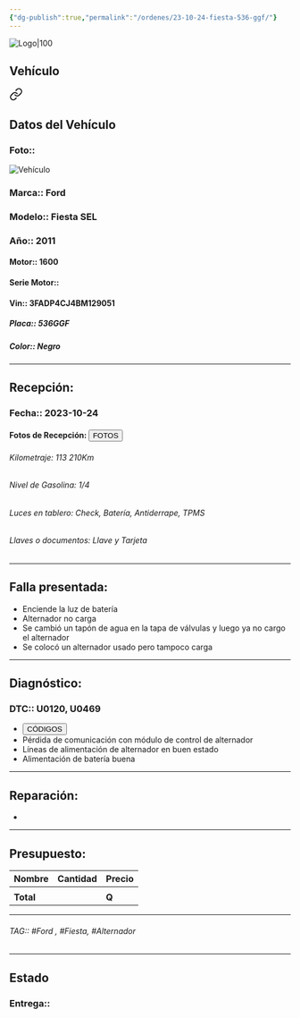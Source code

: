 ```yaml
---
{"dg-publish":true,"permalink":"/ordenes/23-10-24-fiesta-536-ggf/"}
---
```


![Logo|100](http://drive.google.com/uc?export=view&id=137fl3TIZ0-PU8b-Pt0bsjclwHub_u78G)

## Vehículo

<div class="transclusion internal-embed is-loaded"><a class="markdown-embed-link" href="/vehiculos/ford/fiesta-536-ggf/#datos-del-vehiculo" aria-label="Open link"><svg xmlns="http://www.w3.org/2000/svg" width="24" height="24" viewBox="0 0 24 24" fill="none" stroke="currentColor" stroke-width="2" stroke-linecap="round" stroke-linejoin="round" class="svg-icon lucide-link"><path d="M10 13a5 5 0 0 0 7.54.54l3-3a5 5 0 0 0-7.07-7.07l-1.72 1.71"></path><path d="M14 11a5 5 0 0 0-7.54-.54l-3 3a5 5 0 0 0 7.07 7.07l1.71-1.71"></path></svg></a><div class="markdown-embed">



## Datos del Vehículo 
### Foto:: 
![Vehículo](http://drive.google.com/uc?export=view&id=1wPNqcDbr9WqbB1OvuavAUcmCcPfIMjK1)

### Marca:: Ford
### Modelo:: Fiesta SEL
### Año:: 2011
#### Motor:: 1600
#### Serie Motor:: 
#### Vin:: 3FADP4CJ4BM129051
##### Placa:: 536GGF
##### Color:: Negro
---


</div></div>


## Recepción:
### Fecha:: 2023-10-24
#### Fotos de Recepción: <a href="http"><button class="btn success">FOTOS</button></a>

###### Kilometraje: 113 210Km
###### Nivel de Gasolina: 1/4
###### Luces en tablero: Check, Batería, Antiderrape, TPMS
###### Llaves o documentos: Llave y Tarjeta

---

## Falla presentada:
- Enciende la luz de batería
- Alternador no carga 
- Se cambió un tapón de agua en la tapa de válvulas y luego ya no cargo el alternador 
- Se colocó un alternador usado pero tampoco carga 


---

## Diagnóstico:
### DTC:: U0120, U0469

- <a href="https://usait.x431.com/Home/Report/reportDetail/diagnose_record_id/e0c21af6geAEKwKwKwKwLrDhoG/report_type/D/l/es/timezone/-6"><button class="btn success">CÓDIGOS</button></a>
- Pérdida de comunicación con módulo de control de alternador 
- Líneas de alimentación de alternador en buen estado 
- Alimentación de batería buena 

---
## Reparación:
- 

---

## Presupuesto:

| Nombre | Cantidad | Precio |
| ------ | -------- | ------ |
|        |          |        |
| **Total**       |        |    **Q**    |

---

###### TAG:: #Ford , #Fiesta,  #Alternador 

---

## Estado

### Entrega:: 